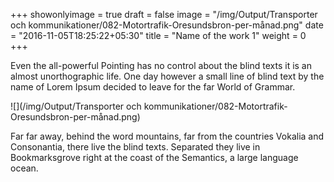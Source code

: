 +++
showonlyimage = true
draft = false
image = "/img/Output/Transporter och kommunikationer/082-Motortrafik-Oresundsbron-per-månad.png"
date = "2016-11-05T18:25:22+05:30"
title = "Name of the work 1"
weight = 0
+++

Even the all-powerful Pointing has no control about the blind texts it is an almost unorthographic life. One day however a small line of blind text by the name of Lorem Ipsum decided to leave for the far World of Grammar.
<!--more-->

![](/img/Output/Transporter och kommunikationer/082-Motortrafik-Oresundsbron-per-månad.png)

Far far away, behind the word mountains, far from the countries Vokalia and Consonantia, there live the blind texts. Separated they live in Bookmarksgrove right at the coast of the Semantics, a large language ocean.

